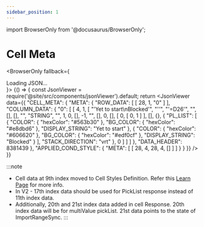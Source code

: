 ```yaml
---
sidebar_position: 1
---
```


import BrowserOnly from '@docusaurus/BrowserOnly';

# Cell Meta

<BrowserOnly fallback={<div>Loading JSON...</div>}>
{() => {
    const JsonViewer = require('@site/src/components/jsonViewer').default;
    return <JsonViewer data={{
        "CELL_META": {
        "META": {
            "ROW_DATA": [
                [
                    28,
                    1,
                    "0"
                ]
            ],
            "COLUMN_DATA": {
                "0": [
                    [
                        4,
                        1,
                        [
                            "'Yet to start\nBlocked'",
                            "''",
                            "'=D26'",
                            "",
                            [],
                            [],
                            "",
                            "STRING",
                            "",
                            1,
                            0,
                            [],
                            -1,
                            "",
                            [],
                            0,
                            [],
                            [
                                0,
                                [
                                    0,
                                    1
                                ]
                            ],
                            [],
                            {},
                            {
                                "PL_LIST": [
                                    {
                                        "COLOR": {
                                            "hexColor": "#563b30"
                                        },
                                        "BG_COLOR": {
                                            "hexColor": "#e8dbd6"
                                        },
                                        "DISPLAY_STRING": "Yet to start"
                                    },
                                    {
                                        "COLOR": {
                                            "hexColor": "#606620"
                                        },
                                        "BG_COLOR": {
                                            "hexColor": "#edf0cf"
                                        },
                                        "DISPLAY_STRING": "Blocked"
                                    }
                                ],
                                "STACK_DIRECTION": "vrt"
                            },
                            0
                        ]
                    ]
                ]
            },
            "DATA_HEADER": 8381439
        },
        "APPLIED_COND_STYLE": {
            "META": [
                [
                    28,
                    4,
                    28,
                    4,
                    []
                ]
            ]
        }
    }
    }} />
    }}
</BrowserOnly>
<br/>

:::note
- Cell data at 9th index moved to Cell Styles Definition. Refer this [Learn Page](https://learn.zoho.com/portal/zohocorp/knowledge/manual/response-versioning/article/v2-response) for more info.
- In V2 - 17th index data should be used for PickList response instead of 11th index data.
- Additionally, 20th and 21st index data added in cell Response. 20th index data will be for multiValue pickList. 21st data points to the state of ImportRangeSync.
:::
